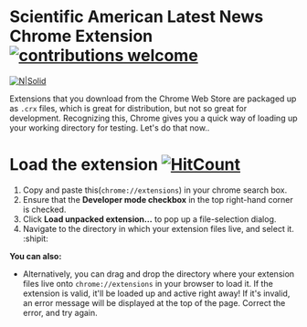 # Scientific American Latest News Chrome Extension [![contributions welcome](https://img.shields.io/badge/contributions-welcome-brightgreen.svg?style=flat)](https://github.com/dwyl/esta/issues)




[![N|Solid](http://www.immunomix.com/wp-content/uploads/2017/06/Scientific-American-Logo.png)](https://nodesource.com/products/nsolid)


Extensions that you download from the Chrome Web Store are packaged up as ```.crx``` files, which is great for distribution, but not so great for development. Recognizing this, Chrome gives you a quick way of loading up your working directory for testing. Let's do that now..

# Load the extension [![HitCount](http://hits.dwyl.io/jose-27/SC-latest-News.svg)](http://hits.dwyl.io/jose-27/SC-latest-News)

  1. Copy and paste this(`chrome://extensions`) in your chrome search box.
  2. Ensure that the **Developer mode checkbox** in the top right-hand corner is checked.
  3. Click **Load unpacked extension…** to pop up a file-selection dialog.
  4. Navigate to the directory in which your extension files live, and select it. :shipit:
  
**You can also:**
  - Alternatively, you can drag and drop the directory where your extension files live onto `chrome://extensions` in your browser to load it. If the extension is valid, it'll be loaded up and active right away! If it's invalid, an error message will be displayed at the top of the page. Correct the error, and try again.
